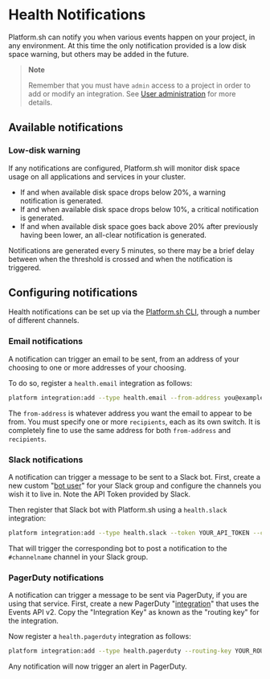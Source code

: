 # Health Notifications

Platform.sh can notify you when various events happen on your project, in any environment. At this time the only notification provided is a low disk space warning, but others may be added in the future.

> **Note**
>
> Remember that you must have `admin` access to a project in order to add or modify an integration. See [User administration](/administration/users.md) for more details.

## Available notifications

### Low-disk warning

If any notifications are configured, Platform.sh will monitor disk space usage on all applications and services in your cluster.

- If and when available disk space drops below 20%, a warning notification is generated.
- If and when available disk space drops below 10%, a critical notification is generated.
- If and when available disk space goes back above 20% after previously having been lower, an all-clear notification is generated.

Notifications are generated every 5 minutes, so there may be a brief delay between when the threshold is crossed and when the notification is triggered.

## Configuring notifications

Health notifications can be set up via the [Platform.sh CLI](/gettingstarted/cli.html), through a number of different channels.

### Email notifications

A notification can trigger an email to be sent, from an address of your choosing to one or more addresses of your choosing.

To do so, register a `health.email` integration as follows:

```bash
platform integration:add --type health.email --from-address you@example.com --recipients them@example.com --recipients others@example.com
```

The `from-address` is whatever address you want the email to appear to be from. You must specify one or more `recipients`, each as its own switch. It is completely fine to use the same address for both `from-address` and `recipients`.

### Slack notifications

A notification can trigger a message to be sent to a Slack bot. First, create a new custom "[bot user](https://api.slack.com/bot-users)" for your Slack group and configure the channels you wish it to live in. Note the API Token provided by Slack.

Then register that Slack bot with Platform.sh using a `health.slack` integration:

```bash
platform integration:add --type health.slack --token YOUR_API_TOKEN --channel '#channelname'
```

That will trigger the corresponding bot to post a notification to the `#channelname` channel in your Slack group.

### PagerDuty notifications

A notification can trigger a message to be sent via PagerDuty, if you are using that service. First, create a new PagerDuty "[integration](https://support.pagerduty.com/docs/services-and-integrations)" that uses the Events API v2. Copy the "Integration Key" as known as the "routing key" for the integration.

Now register a `health.pagerduty` integration as follows:

```bash
platform integration:add --type health.pagerduty --routing-key YOUR_ROUTING_KEY
```

Any notification will now trigger an alert in PagerDuty.
